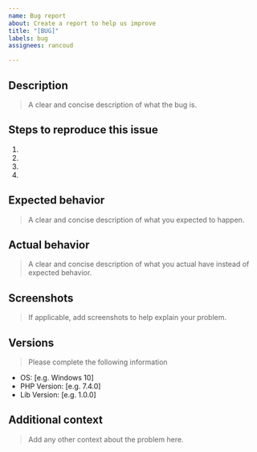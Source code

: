 ```yaml
---
name: Bug report
about: Create a report to help us improve
title: "[BUG]"
labels: bug
assignees: rancoud

---
```

## Description
> A clear and concise description of what the bug is.

## Steps to reproduce this issue
1. 
2. 
3. 
4. 

## Expected behavior
> A clear and concise description of what you expected to happen.

## Actual behavior
> A clear and concise description of what you actual have instead of expected behavior.

## Screenshots
> If applicable, add screenshots to help explain your problem.

## Versions
> Please complete the following information
 - OS: [e.g. Windows 10]
 - PHP Version: [e.g. 7.4.0]
 - Lib Version: [e.g. 1.0.0]

## Additional context
> Add any other context about the problem here.